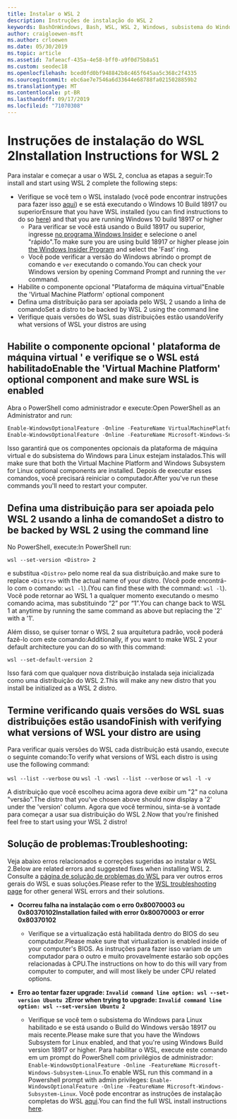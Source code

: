 ```yaml
---
title: Instalar o WSL 2
description: Instruções de instalação do WSL 2
keywords: BashOnWindows, Bash, WSL, WSL 2, Windows, subsistema do Windows para Linux, subsistema do Windows, Ubuntu, Debian, Suse, Windows 10, instalar
author: craigloewen-msft
ms.author: crloewen
ms.date: 05/30/2019
ms.topic: article
ms.assetid: 7afaeacf-435a-4e58-bff0-a9f0d75b8a51
ms.custom: seodec18
ms.openlocfilehash: bced0fd0bf948842b8c465f645aa5c368c2f4335
ms.sourcegitcommit: ebc6ae7e7546a6d33644e68788fa0215028859b2
ms.translationtype: MT
ms.contentlocale: pt-BR
ms.lasthandoff: 09/17/2019
ms.locfileid: "71070308"
---
```

# <a name="installation-instructions-for-wsl-2"></a><span data-ttu-id="f76cf-104">Instruções de instalação do WSL 2</span><span class="sxs-lookup"><span data-stu-id="f76cf-104">Installation Instructions for WSL 2</span></span>

<span data-ttu-id="f76cf-105">Para instalar e começar a usar o WSL 2, conclua as etapas a seguir:</span><span class="sxs-lookup"><span data-stu-id="f76cf-105">To install and start using WSL 2 complete the following steps:</span></span>

- <span data-ttu-id="f76cf-106">Verifique se você tem o WSL instalado (você pode encontrar instruções para fazer isso [aqui](./install-win10.md)) e se está executando o Windows 10 Build 18917 ou superior</span><span class="sxs-lookup"><span data-stu-id="f76cf-106">Ensure that you have WSL installed (you can find instructions to do so [here](./install-win10.md)) and that you are running Windows 10 build 18917 or higher</span></span>
   - <span data-ttu-id="f76cf-107">Para verificar se você está usando o Build 18917 ou superior, ingresse [no programa Windows Insider](https://insider.windows.com/en-us/) e selecione o anel "rápido".</span><span class="sxs-lookup"><span data-stu-id="f76cf-107">To make sure you are using build 18917 or higher please join [the Windows Insider Program](https://insider.windows.com/en-us/) and select the 'Fast' ring.</span></span> 
   - <span data-ttu-id="f76cf-108">Você pode verificar a versão do Windows abrindo o prompt de comando e `ver` executando o comando.</span><span class="sxs-lookup"><span data-stu-id="f76cf-108">You can check your Windows version by opening Command Prompt and running the `ver` command.</span></span>
- <span data-ttu-id="f76cf-109">Habilite o componente opcional "Plataforma de máquina virtual"</span><span class="sxs-lookup"><span data-stu-id="f76cf-109">Enable the 'Virtual Machine Platform' optional component</span></span>
- <span data-ttu-id="f76cf-110">Defina uma distribuição para ser apoiada pelo WSL 2 usando a linha de comando</span><span class="sxs-lookup"><span data-stu-id="f76cf-110">Set a distro to be backed by WSL 2 using the command line</span></span>
- <span data-ttu-id="f76cf-111">Verifique quais versões do WSL suas distribuições estão usando</span><span class="sxs-lookup"><span data-stu-id="f76cf-111">Verify what versions of WSL your distros are using</span></span>

## <a name="enable-the-virtual-machine-platform-optional-component-and-make-sure-wsl-is-enabled"></a><span data-ttu-id="f76cf-112">Habilite o componente opcional ' plataforma de máquina virtual ' e verifique se o WSL está habilitado</span><span class="sxs-lookup"><span data-stu-id="f76cf-112">Enable the 'Virtual Machine Platform' optional component and make sure WSL is enabled</span></span>

<span data-ttu-id="f76cf-113">Abra o PowerShell como administrador e execute:</span><span class="sxs-lookup"><span data-stu-id="f76cf-113">Open PowerShell as an Administrator and run:</span></span>

```powershell
Enable-WindowsOptionalFeature -Online -FeatureName VirtualMachinePlatform
Enable-WindowsOptionalFeature -Online -FeatureName Microsoft-Windows-Subsystem-Linux
```

<span data-ttu-id="f76cf-114">Isso garantirá que os componentes opcionais da plataforma de máquina virtual e do subsistema do Windows para Linux estejam instalados.</span><span class="sxs-lookup"><span data-stu-id="f76cf-114">This will make sure that both the Virtual Machine Platform and Windows Subsystem for Linux optional components are installed.</span></span> <span data-ttu-id="f76cf-115">Depois de executar esses comandos, você precisará reiniciar o computador.</span><span class="sxs-lookup"><span data-stu-id="f76cf-115">After you've run these commands you'll need to restart your computer.</span></span> 

## <a name="set-a-distro-to-be-backed-by-wsl-2-using-the-command-line"></a><span data-ttu-id="f76cf-116">Defina uma distribuição para ser apoiada pelo WSL 2 usando a linha de comando</span><span class="sxs-lookup"><span data-stu-id="f76cf-116">Set a distro to be backed by WSL 2 using the command line</span></span>

<span data-ttu-id="f76cf-117">No PowerShell, execute:</span><span class="sxs-lookup"><span data-stu-id="f76cf-117">In PowerShell run:</span></span>

`wsl --set-version <Distro> 2`

<span data-ttu-id="f76cf-118">e substitua `<Distro>` pelo nome real da sua distribuição.</span><span class="sxs-lookup"><span data-stu-id="f76cf-118">and make sure to replace `<Distro>` with the actual name of your distro.</span></span> <span data-ttu-id="f76cf-119">(Você pode encontrá-lo com o comando: `wsl -l`).</span><span class="sxs-lookup"><span data-stu-id="f76cf-119">(You can find these with the command: `wsl -l`).</span></span> <span data-ttu-id="f76cf-120">Você pode retornar ao WSL 1 a qualquer momento executando o mesmo comando acima, mas substituindo “2” por “1”.</span><span class="sxs-lookup"><span data-stu-id="f76cf-120">You can change back to WSL 1 at anytime by running the same command as above but replacing the '2' with a '1'.</span></span>

<span data-ttu-id="f76cf-121">Além disso, se quiser tornar o WSL 2 sua arquitetura padrão, você poderá fazê-lo com este comando:</span><span class="sxs-lookup"><span data-stu-id="f76cf-121">Additionally, if you want to make WSL 2 your default architecture you can do so with this command:</span></span>

`wsl --set-default-version 2`

<span data-ttu-id="f76cf-122">Isso fará com que qualquer nova distribuição instalada seja inicializada como uma distribuição do WSL 2.</span><span class="sxs-lookup"><span data-stu-id="f76cf-122">This will make any new distro that you install be initialized as a WSL 2 distro.</span></span>

## <a name="finish-with-verifying-what-versions-of-wsl-your-distro-are-using"></a><span data-ttu-id="f76cf-123">Termine verificando quais versões do WSL suas distribuições estão usando</span><span class="sxs-lookup"><span data-stu-id="f76cf-123">Finish with verifying what versions of WSL your distro are using</span></span>

<span data-ttu-id="f76cf-124">Para verificar quais versões do WSL cada distribuição está usando, execute o seguinte comando:</span><span class="sxs-lookup"><span data-stu-id="f76cf-124">To verify what versions of WSL each distro is using use the following command:</span></span>

<span data-ttu-id="f76cf-125">`wsl --list --verbose` ou `wsl -l -v`</span><span class="sxs-lookup"><span data-stu-id="f76cf-125">`wsl --list --verbose` or `wsl -l -v`</span></span>

<span data-ttu-id="f76cf-126">A distribuição que você escolheu acima agora deve exibir um "2" na coluna "versão".</span><span class="sxs-lookup"><span data-stu-id="f76cf-126">The distro that you've chosen above should now display a '2' under the 'version' column.</span></span> <span data-ttu-id="f76cf-127">Agora que você terminou, sinta-se à vontade para começar a usar sua distribuição do WSL 2.</span><span class="sxs-lookup"><span data-stu-id="f76cf-127">Now that you're finished feel free to start using your WSL 2 distro!</span></span> 

## <a name="troubleshooting"></a><span data-ttu-id="f76cf-128">Solução de problemas:</span><span class="sxs-lookup"><span data-stu-id="f76cf-128">Troubleshooting:</span></span> 

<span data-ttu-id="f76cf-129">Veja abaixo erros relacionados e correções sugeridas ao instalar o WSL 2.</span><span class="sxs-lookup"><span data-stu-id="f76cf-129">Below are related errors and suggested fixes when installing WSL 2.</span></span> <span data-ttu-id="f76cf-130">Consulte a [página de solução de problemas do WSL](troubleshooting.md) para ver outros erros gerais do WSL e suas soluções.</span><span class="sxs-lookup"><span data-stu-id="f76cf-130">Please refer to the [WSL troubleshooting page](troubleshooting.md) for other general WSL errors and their solutions.</span></span>

* <span data-ttu-id="f76cf-131">**Ocorreu falha na instalação com o erro 0x80070003 ou 0x80370102**</span><span class="sxs-lookup"><span data-stu-id="f76cf-131">**Installation failed with error 0x80070003 or error 0x80370102**</span></span>
    * <span data-ttu-id="f76cf-132">Verifique se a virtualização está habilitada dentro do BIOS do seu computador.</span><span class="sxs-lookup"><span data-stu-id="f76cf-132">Please make sure that virtualization is enabled inside of your computer's BIOS.</span></span> <span data-ttu-id="f76cf-133">As instruções para fazer isso variam de um computador para o outro e muito provavelmente estarão sob opções relacionadas à CPU.</span><span class="sxs-lookup"><span data-stu-id="f76cf-133">The instructions on how to do this will vary from computer to computer, and will most likely be under CPU related options.</span></span>
   
* <span data-ttu-id="f76cf-134">**Erro ao tentar fazer upgrade: `Invalid command line option: wsl --set-version Ubuntu 2`**</span><span class="sxs-lookup"><span data-stu-id="f76cf-134">**Error when trying to upgrade: `Invalid command line option: wsl --set-version Ubuntu 2`**</span></span>
    * <span data-ttu-id="f76cf-135">Verifique se você tem o subsistema do Windows para Linux habilitado e se está usando o Build do Windows versão 18917 ou mais recente.</span><span class="sxs-lookup"><span data-stu-id="f76cf-135">Please make sure that you have the Windows Subsystem for Linux enabled, and that you're using Windows Build version 18917 or higher.</span></span> <span data-ttu-id="f76cf-136">Para habilitar o WSL, execute este comando em um prompt do PowerShell com privilégios de administrador: `Enable-WindowsOptionalFeature -Online -FeatureName Microsoft-Windows-Subsystem-Linux`.</span><span class="sxs-lookup"><span data-stu-id="f76cf-136">To enable WSL run this command in a Powershell prompt with admin privileges: `Enable-WindowsOptionalFeature -Online -FeatureName Microsoft-Windows-Subsystem-Linux`.</span></span> <span data-ttu-id="f76cf-137">Você pode encontrar as instruções de instalação completas do WSL [aqui](./install-win10.md).</span><span class="sxs-lookup"><span data-stu-id="f76cf-137">You can find the full WSL install instructions [here](./install-win10.md).</span></span>